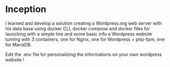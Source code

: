 # Inception
I learned and develop a solution creating a Wordpress.org web server with his data base using docker CLI, docker compose and docker files for launching with a simple line and some basic info a Wordpress website turning with 3 containers, one for Nginx, one for Wordpress + php-fpm, one for MariaDB.

Edit the .env file for personalizing the informations on your own wordpress website !
